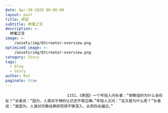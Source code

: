 ```yaml
---
date: Apr-30-2020 00:00:00
layout: post
title: 原因
subtitle: 神寓之言
description: >-
  神寓之言
image: >-
    /assets/img/Qtcreator-overview.png
optimized_image: >-
    /assets/img/Qtcreator-overview.png
category: Story
tags:
  - blog
  - Story
author: Ron
paginate: true
---
```


							　　1151，《原因》一个年轻人问长者：“邪教组织为什么会存在？”长者说：“因为，人类对于神的认识还不够正确。”年轻人又问：“这又是为什么呢？”长者说：“是因为，人类对宗教经典研究得不够深入，从而存在偏见。”
							
							
						